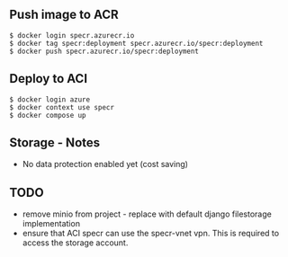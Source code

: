 ## Push image to ACR
```
$ docker login specr.azurecr.io
$ docker tag specr:deployment specr.azurecr.io/specr:deployment
$ docker push specr.azurecr.io/specr:deployment
```

## Deploy to ACI
```
$ docker login azure
$ docker context use specr
$ docker compose up
```

## Storage - Notes
- No data protection enabled yet (cost saving)

## TODO
- remove minio from project - replace with default django filestorage implementation
- ensure that ACI specr can use the specr-vnet vpn. This is required to access the storage account.

